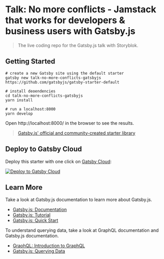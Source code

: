 # Talk: No more conflicts - Jamstack that works for developers & business users with Gatsby.js

> The live coding repo for the Gatsby.js talk with Storyblok.

## Getting Started

```shell
# create a new Gatsby site using the default starter
gatsby new talk-no-more-conflicts-gatsbyjs https://github.com/gatsbyjs/gatsby-starter-default

# install deoendencies
cd talk-no-more-conflicts-gatsbyjs
yarn install

# run a localhost:8000
yarn develop
```

Open http://localhost:8000/ in the browser to see the results.

> [Gatsby.js' official and community-created starter library](https://www.gatsbyjs.com/starters/?)

## Deploy to Gatsby Cloud

Deploy this starter with one click on [Gatsby Cloud](https://www.gatsbyjs.com/cloud/):

[<img src="https://www.gatsbyjs.com/deploynow.svg" alt="Deploy to Gatsby Cloud">](https://www.gatsbyjs.com/dashboard/deploynow?url=https://github.com/gatsbyjs/gatsby-starter-default)

## Learn More

Take a look at Gatsby.js documentation to learn more about Gatsby.js.

- [Gatsby.js: Documentation](https://www.gatsbyjs.com/docs/)
- [Gatsby.js: Tutorial](https://www.gatsbyjs.com/docs/tutorial/)
- [Gatsby.js: Quick Start](https://www.gatsbyjs.com/docs/quick-start)

To understand querying data, take a look at GraphQL documentation and Gatsby.js documentation.

- [GraohQL: Introduction to GraphQL](https://graphql.org/learn/)
- [Gatsby.js: Querying Data](https://www.gatsbyjs.com/docs/how-to/querying-data/page-query/)
